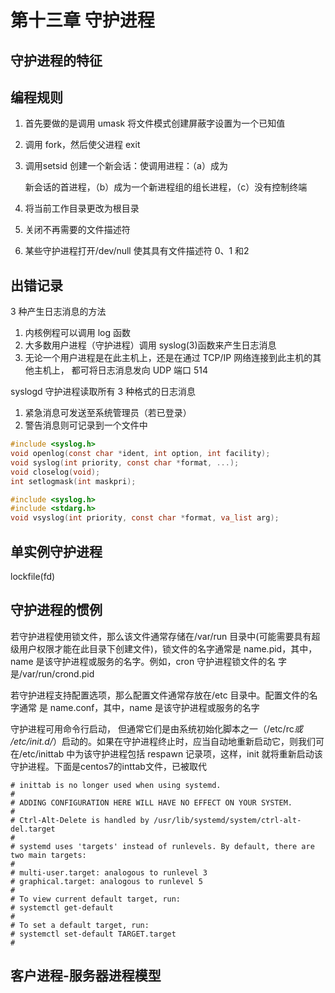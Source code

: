 # 第十三章 守护进程

## 守护进程的特征



## 编程规则

1. 首先要做的是调用 umask 将文件模式创建屏蔽字设置为一个已知值

2. 调用 fork，然后使父进程 exit

3. 调用setsid 创建一个新会话：使调用进程：（a）成为

   新会话的首进程，（b）成为一个新进程组的组长进程，（c）没有控制终端

4. 将当前工作目录更改为根目录

5. 关闭不再需要的文件描述符

6. 某些守护进程打开/dev/null 使其具有文件描述符 0、1 和2

## 出错记录

3 种产生日志消息的方法

1. 内核例程可以调用 log 函数
2. 大多数用户进程（守护进程）调用 syslog(3)函数来产生日志消息
3. 无论一个用户进程是在此主机上，还是在通过 TCP/IP 网络连接到此主机的其他主机上，
   都可将日志消息发向 UDP 端口 514

syslogd 守护进程读取所有 3 种格式的日志消息

1. 紧急消息可发送至系统管理员（若已登录）
2. 警告消息则可记录到一个文件中

```c
#include <syslog.h>
void openlog(const char *ident, int option, int facility);
void syslog(int priority, const char *format, ...);
void closelog(void);
int setlogmask(int maskpri);
```

```c
#include <syslog.h>
#include <stdarg.h>
void vsyslog(int priority, const char *format, va_list arg);
```

## 单实例守护进程

lockfile(fd)

## 守护进程的惯例

若守护进程使用锁文件，那么该文件通常存储在/var/run 目录中(可能需要具有超级用户权限才能在此目录下创建文件)，锁文件的名字通常是 name.pid，其中，name 是该守护进程或服务的名字。例如，cron 守护进程锁文件的名 字是/var/run/crond.pid

若守护进程支持配置选项，那么配置文件通常存放在/etc 目录中。配置文件的名字通常 是 name.conf，其中，name 是该守护进程或服务的名字

守护进程可用命令行启动， 但通常它们是由系统初始化脚本之一（/etc/rc*或 /etc/init.d/*）启动的。如果在守护进程终止时，应当自动地重新启动它，则我们可 在/etc/inittab 中为该守护进程包括 respawn 记录项，这样，init 就将重新启动该 守护进程。下面是centos7的inttab文件，已被取代

```shell
# inittab is no longer used when using systemd.
#
# ADDING CONFIGURATION HERE WILL HAVE NO EFFECT ON YOUR SYSTEM.
#
# Ctrl-Alt-Delete is handled by /usr/lib/systemd/system/ctrl-alt-del.target
#
# systemd uses 'targets' instead of runlevels. By default, there are two main targets:
#
# multi-user.target: analogous to runlevel 3
# graphical.target: analogous to runlevel 5
#
# To view current default target, run:
# systemctl get-default
#
# To set a default target, run:
# systemctl set-default TARGET.target
#
```

## 客户进程-服务器进程模型

